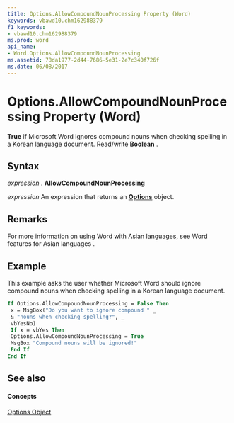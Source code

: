 ```yaml
---
title: Options.AllowCompoundNounProcessing Property (Word)
keywords: vbawd10.chm162988379
f1_keywords:
- vbawd10.chm162988379
ms.prod: word
api_name:
- Word.Options.AllowCompoundNounProcessing
ms.assetid: 78da1977-2d44-7686-5e31-2e7c340f726f
ms.date: 06/08/2017
---
```



# Options.AllowCompoundNounProcessing Property (Word)

 **True** if Microsoft Word ignores compound nouns when checking spelling in a Korean language document. Read/write **Boolean** .


## Syntax

 _expression_ . **AllowCompoundNounProcessing**

 _expression_ An expression that returns an **[Options](options-object-word.md)** object.


## Remarks

For more information on using Word with Asian languages, see Word features for Asian languages .


## Example

This example asks the user whether Microsoft Word should ignore compound nouns when checking spelling in a Korean language document.


```vb
If Options.AllowCompoundNounProcessing = False Then 
 x = MsgBox("Do you want to ignore compound " _ 
 & "nouns when checking spelling?", _ 
 vbYesNo) 
 If x = vbYes Then 
 Options.AllowCompoundNounProcessing = True 
 MsgBox "Compound nouns will be ignored!" 
 End If 
End If
```


## See also


#### Concepts


[Options Object](options-object-word.md)

